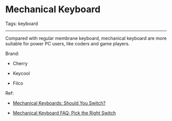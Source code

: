 # Mechanical Keyboard
Tags: keyboard

------

Compared with regular membrane keyboard, mechanical keyboard are more suitable for power PC users, like coders and game players.

Brand:

* Cherry

* Keycool

* Filco

Ref:

* [Mechanical Keyboards: Should You Switch?](http://www.pcworld.com/article/240939/mechanical_keyboards_should_you_switch_.html)

* [Mechanical Keyboard FAQ: Pick the Right Switch](http://www.pcworld.com/article/242037/mechanical_keyboard_faq_pick_the_right_switch.html)
